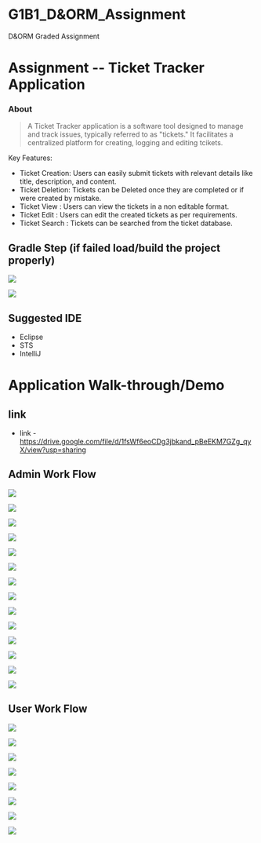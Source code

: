 # G1B1_D&ORM_Assignment

D&ORM Graded Assignment

# Assignment -- Ticket Tracker Application

### About

>A Ticket Tracker application is a software tool designed to manage and track issues, typically referred to as "tickets." It facilitates a centralized platform for creating, logging and editing tcikets.

Key Features:

- Ticket Creation: Users can easily submit tickets with relevant details like title, description, and content.
- Ticket Deletion: Tickets can be Deleted once they are completed or if were created by mistake.
- Ticket View : Users can view the tickets in a non editable format.
- Ticket Edit : Users can edit the created tickets as per requirements.
- Ticket Search : Tickets can be searched from the ticket database.

## Gradle Step (if failed load/build the project properly)


![](screenshots/Screenshot-2024-05-05-112408.jpg)


![](screenshots/Screenshot-2024-05-05-112456.jpg)


## Suggested IDE

- Eclipse
- STS
- IntelliJ


# Application Walk-through/Demo


## link

- link - https://drive.google.com/file/d/1fsWf6eoCDg3jbkand_pBeEKM7GZg_qyX/view?usp=sharing


## Admin Work Flow

![](screenshots/Screenshot-2024-05-05-093904.jpg)


![](screenshots/Screenshot-2024-05-05-093947.jpg)


![](screenshots/Screenshot-2024-05-05-094005.jpg)


![](screenshots/Screenshot-2024-05-05-094037.jpg)


![](screenshots/Screenshot-2024-05-05-094024.jpg)


![](screenshots/Screenshot-2024-05-05-094120.jpg)


![](screenshots/Screenshot-2024-05-05-094344.jpg)


![](screenshots/Screenshot-2024-05-05-094404.jpg)


![](screenshots/Screenshot-2024-05-05-094445.jpg)


![](screenshots/Screenshot-2024-05-05-094521.jpg)


![](screenshots/Screenshot-2024-05-05-094548.jpg)


![](screenshots/Screenshot-2024-05-05-094627.jpg)


![](screenshots/Screenshot-2024-05-05-094651.jpg)


![](screenshots/Screenshot-2024-05-05-094739.jpg)


## User Work Flow

![](screenshots/Screenshot-2024-05-05-094814.jpg)


![](screenshots/Screenshot-2024-05-05-094828.jpg)


![](screenshots/Screenshot-2024-05-05-094911.jpg)


![](screenshots/Screenshot-2024-05-05-095022.jpg)


![](screenshots/Screenshot-2024-05-05-094938.jpg)


![](screenshots/Screenshot-2024-05-05-095022-Copy.jpg)


![](screenshots/Screenshot-2024-05-05-094957-Copy.jpg)


![](screenshots/Screenshot-2024-05-05-095120.jpg)






